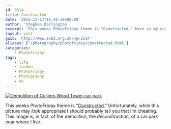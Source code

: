 ```yaml
---
id: 3514
title: Constructed
date: '2012-11-17T16:48:18+00:00'
author: 'Stephen Darlington'
excerpt: 'This weeks PhotoFriday theme is "Constructed." Here is my entry.'
layout: post
guid: 'http://www.zx81.org.uk/?p=3514'
aliases: ['/photography/photofriday/constructed.html']
categories:
    - PhotoFriday
tags:
    - life
    - london
    - PhotoFriday
    - Photography
    - uk
---
```


[![Demolition of Colliers Wood Tower car park](https://i0.wp.com/farm5.staticflickr.com/4075/4871611663_91573c7b0f.jpg?resize=333%2C500)](http://www.flickr.com/photos/stephendarlington/4871611663/ "Demolition of Colliers Wood Tower car park by stephendarlington, on Flickr")

This weeks PhotoFriday theme is “[Constructed](http://www.photofriday.com/archives/challenge/001239.php).” Unfortunately, while this picture may *look* appropriate I should probably tell you that I’m cheating. This image is, in fact, of the demolition, the *de*construction, of a car park near where I live.
